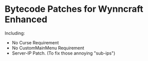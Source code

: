 # Bytecode Patches for Wynncraft Enhanced

Including:
- No Curse Requirement
- No CustomMainMenu Requirement
- Server-IP Patch. (To fix those annoying "sub-ips")
